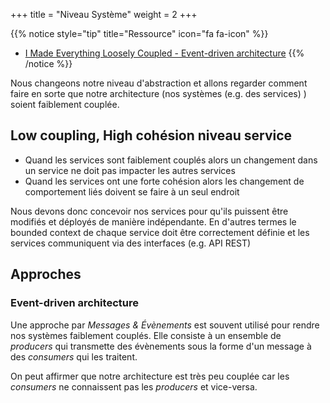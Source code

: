 +++
title = "Niveau Système"
weight = 2
+++

{{% notice style="tip" title="Ressource" icon="fa fa-icon" %}}

- [I Made Everything Loosely Coupled - Event-driven architecture](https://youtu.be/w9a7eI6BlVc?t=1677)
  {{% /notice %}}

Nous changeons notre niveau d'abstraction et allons regarder comment faire en sorte que notre architecture (nos systèmes (e.g. des services) ) soient faiblement couplée.

## Low coupling, High cohésion niveau service

- Quand les services sont faiblement couplés alors un changement dans un service ne doit pas impacter les autres services
- Quand les services ont une forte cohésion alors les changement de comportement liés doivent se faire à un seul endroit

Nous devons donc concevoir nos services pour qu'ils puissent être modifiés et déployés de manière indépendante. En d'autres termes le bounded context de chaque service doit être correctement définie et les services communiquent via des interfaces (e.g. API REST) 

## Approches

### Event-driven architecture
Une approche par *Messages & Évènements* est souvent utilisé pour rendre nos systèmes faiblement couplés. Elle consiste à un ensemble de *producers* qui transmette des évènements sous la forme d'un message à des *consumers* qui les traitent.

On peut affirmer que notre architecture est très peu couplée car les *consumers* ne connaissent pas les *producers* et vice-versa.